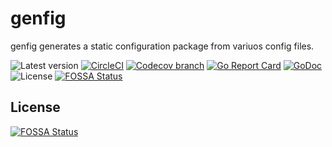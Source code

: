 # genfig
genfig generates a static configuration package from variuos config files.

![Latest version](https://img.shields.io/github/tag/theliebeskind/genfig.svg?label=latest)
[![CircleCI](https://img.shields.io/circleci/build/gh/theliebeskind/genfig.svg?logo=circleci)](https://circleci.com/gh/theliebeskind/genfig)
[![Codecov branch](https://codecov.io/gh/theliebeskind/genfig/graphs/badge.svg)](https://codecov.io/gh/theliebeskind/genfig)
[![Go Report Card](https://goreportcard.com/badge/github.com/theliebeskind/genfig?style=flat)](https://goreportcard.com/report/github.com/theliebeskind/genfig)
[![GoDoc](https://godoc.org/github.com/theliebeskind/genfig?status.svg)](https://godoc.org/github.com/theliebeskind/genfig)
![License](https://img.shields.io/github/license/theliebeskind/genfig.svg)
[![FOSSA Status](https://app.fossa.io/api/projects/git%2Bgithub.com%2Ftheliebeskind%2Fgenfig.svg?type=shield)](https://app.fossa.io/projects/git%2Bgithub.com%2Ftheliebeskind%2Fgenfig?ref=badge_shield)


## License
[![FOSSA Status](https://app.fossa.io/api/projects/git%2Bgithub.com%2Ftheliebeskind%2Fgenfig.svg?type=large)](https://app.fossa.io/projects/git%2Bgithub.com%2Ftheliebeskind%2Fgenfig?ref=badge_large)